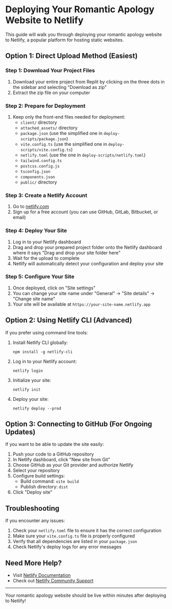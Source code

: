 # Deploying Your Romantic Apology Website to Netlify

This guide will walk you through deploying your romantic apology website to Netlify, a popular platform for hosting static websites.

## Option 1: Direct Upload Method (Easiest)

### Step 1: Download Your Project Files
1. Download your entire project from Replit by clicking on the three dots in the sidebar and selecting "Download as zip"
2. Extract the zip file on your computer

### Step 2: Prepare for Deployment
1. Keep only the front-end files needed for deployment:
   - `client/` directory
   - `attached_assets/` directory
   - `package.json` (use the simplified one in `deploy-scripts/package.json`)
   - `vite.config.ts` (use the simplified one in `deploy-scripts/vite.config.ts`)
   - `netlify.toml` (use the one in `deploy-scripts/netlify.toml`)
   - `tailwind.config.ts`
   - `postcss.config.js`
   - `tsconfig.json`
   - `components.json`
   - `public/` directory

### Step 3: Create a Netlify Account
1. Go to [netlify.com](https://netlify.com)
2. Sign up for a free account (you can use GitHub, GitLab, Bitbucket, or email)

### Step 4: Deploy Your Site
1. Log in to your Netlify dashboard
2. Drag and drop your prepared project folder onto the Netlify dashboard where it says "Drag and drop your site folder here"
3. Wait for the upload to complete
4. Netlify will automatically detect your configuration and deploy your site

### Step 5: Configure Your Site
1. Once deployed, click on "Site settings"
2. You can change your site name under "General" → "Site details" → "Change site name"
3. Your site will be available at `https://your-site-name.netlify.app`

## Option 2: Using Netlify CLI (Advanced)

If you prefer using command line tools:

1. Install Netlify CLI globally:
   ```
   npm install -g netlify-cli
   ```

2. Log in to your Netlify account:
   ```
   netlify login
   ```

3. Initialize your site:
   ```
   netlify init
   ```

4. Deploy your site:
   ```
   netlify deploy --prod
   ```

## Option 3: Connecting to GitHub (For Ongoing Updates)

If you want to be able to update the site easily:

1. Push your code to a GitHub repository
2. In Netlify dashboard, click "New site from Git"
3. Choose GitHub as your Git provider and authorize Netlify
4. Select your repository
5. Configure build settings:
   - Build command: `vite build`
   - Publish directory: `dist`
6. Click "Deploy site"

## Troubleshooting

If you encounter any issues:

1. Check your `netlify.toml` file to ensure it has the correct configuration
2. Make sure your `vite.config.ts` file is properly configured
3. Verify that all dependencies are listed in your `package.json`
4. Check Netlify's deploy logs for any error messages

## Need More Help?

- Visit [Netlify Documentation](https://docs.netlify.com/)
- Check out [Netlify Community Support](https://community.netlify.com/)

---

Your romantic apology website should be live within minutes after deploying to Netlify!
